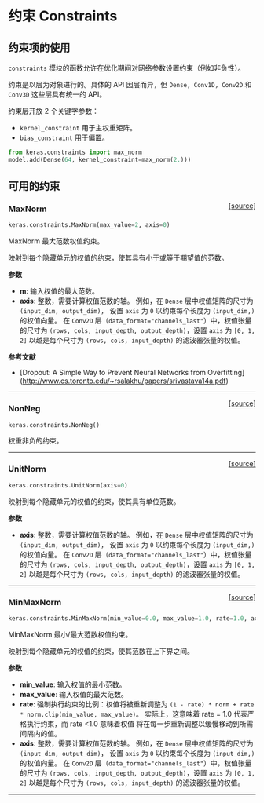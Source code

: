 # 约束 Constraints
## 约束项的使用

`constraints` 模块的函数允许在优化期间对网络参数设置约束（例如非负性）。

约束是以层为对象进行的。具体的 API 因层而异，但 `Dense`，`Conv1D`，`Conv2D` 和 `Conv3D` 这些层具有统一的 API。

约束层开放 2 个关键字参数：

- `kernel_constraint` 用于主权重矩阵。
- `bias_constraint` 用于偏置。

```python
from keras.constraints import max_norm
model.add(Dense(64, kernel_constraint=max_norm(2.)))
```

## 可用的约束


<span style="float:right;">[[source]](https://github.com/keras-team/keras/blob/master/keras/constraints.py#L22)</span>
### MaxNorm

```python
keras.constraints.MaxNorm(max_value=2, axis=0)
```

MaxNorm 最大范数权值约束。

映射到每个隐藏单元的权值的约束，使其具有小于或等于期望值的范数。

__参数__

- __m__: 输入权值的最大范数。
- __axis__: 整数，需要计算权值范数的轴。
    例如，在 `Dense` 层中权值矩阵的尺寸为 `(input_dim, output_dim)`，
    设置 `axis` 为 `0` 以约束每个长度为 `(input_dim,)` 的权值向量。
    在 `Conv2D` 层（`data_format="channels_last"`）中，权值张量的尺寸为
    `(rows, cols, input_depth, output_depth)`，设置 `axis` 为 `[0, 1, 2]`
    以越是每个尺寸为 `(rows, cols, input_depth)` 的滤波器张量的权值。

__参考文献__

- [Dropout: A Simple Way to Prevent Neural Networks from Overfitting]
(http://www.cs.toronto.edu/~rsalakhu/papers/srivastava14a.pdf)

----

<span style="float:right;">[[source]](https://github.com/keras-team/keras/blob/master/keras/constraints.py#L62)</span>
### NonNeg

```python
keras.constraints.NonNeg()
```

权重非负的约束。

----

<span style="float:right;">[[source]](https://github.com/keras-team/keras/blob/master/keras/constraints.py#L71)</span>
### UnitNorm

```python
keras.constraints.UnitNorm(axis=0)
```

映射到每个隐藏单元的权值的约束，使其具有单位范数。

__参数__

- __axis__: 整数，需要计算权值范数的轴。
    例如，在 `Dense` 层中权值矩阵的尺寸为 `(input_dim, output_dim)`，
    设置 `axis` 为 `0` 以约束每个长度为 `(input_dim,)` 的权值向量。
    在 `Conv2D` 层（`data_format="channels_last"`）中，权值张量的尺寸为
    `(rows, cols, input_depth, output_depth)`，设置 `axis` 为 `[0, 1, 2]`
    以越是每个尺寸为 `(rows, cols, input_depth)` 的滤波器张量的权值。

----

<span style="float:right;">[[source]](https://github.com/keras-team/keras/blob/master/keras/constraints.py#L100)</span>
### MinMaxNorm

```python
keras.constraints.MinMaxNorm(min_value=0.0, max_value=1.0, rate=1.0, axis=0)
```

MinMaxNorm 最小/最大范数权值约束。

映射到每个隐藏单元的权值的约束，使其范数在上下界之间。

__参数__

- __min_value__: 输入权值的最小范数。
- __max_value__: 输入权值的最大范数。
- __rate__: 强制执行约束的比例：权值将被重新调整为
    `(1 - rate) * norm + rate * norm.clip(min_value, max_value)`。
    实际上，这意味着 rate = 1.0 代表严格执行约束，而 rate <1.0 意味着权值
    将在每一步重新调整以缓慢移动到所需间隔内的值。
- __axis__: 整数，需要计算权值范数的轴。
    例如，在 `Dense` 层中权值矩阵的尺寸为 `(input_dim, output_dim)`，
    设置 `axis` 为 `0` 以约束每个长度为 `(input_dim,)` 的权值向量。
    在 `Conv2D` 层（`data_format="channels_last"`）中，权值张量的尺寸为
    `(rows, cols, input_depth, output_depth)`，设置 `axis` 为 `[0, 1, 2]`
    以越是每个尺寸为 `(rows, cols, input_depth)` 的滤波器张量的权值。


---